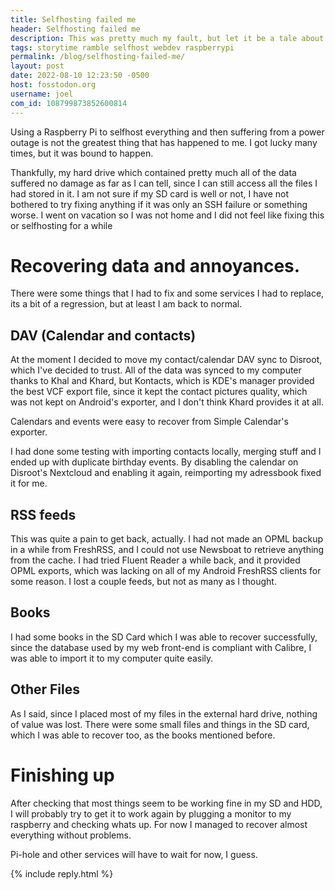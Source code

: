 ```yaml
---
title: Selfhosting failed me
header: Selfhosting failed me
description: This was pretty much my fault, but let it be a tale about how not being cautious about backups could be terrible if you are careless like me
tags: storytime ramble selfhost webdev raspberrypi
permalink: /blog/selfhosting-failed-me/
layout: post
date: 2022-08-10 12:23:50 -0500
host: fosstodon.org
username: joel
com_id: 108799873852600814
---
```


Using a Raspberry Pi to selfhost everything and then suffering from a power outage is not the greatest thing that has happened to me. I got lucky many times, but it was bound to happen.

Thankfully, my hard drive which contained pretty much all of the data suffered no damage as far as I can tell, since I can still access all the files I had stored in it. I am not sure if my SD card is well or not, I have not bothered to try fixing anything if it was only an SSH failure or something worse. I went on vacation so I was not home and I did not feel like fixing this or selfhosting for a while


# Recovering data and annoyances.

There were some things that I had to fix and some services I had to replace, its a bit of a regression, but at least I am back to normal.

## DAV (Calendar and contacts)

At the moment I decided to move my contact/calendar DAV sync to Disroot, which I've decided to trust. All of the data was synced to my computer thanks to Khal and Khard, but Kontacts, which is KDE's manager provided the best VCF export file, since it kept the contact pictures quality, which was not kept on Android's exporter, and I don't think Khard provides it at all.

Calendars and events were easy to recover from Simple Calendar's exporter.

I had done some testing with importing contacts locally, merging stuff and I ended up with duplicate birthday events. By disabling the calendar on Disroot's Nextcloud and enabling it again, reimporting my adressbook fixed it for me.

## RSS feeds

This was quite a pain to get back, actually. I had not made an OPML backup in a while from FreshRSS, and I could not use Newsboat to retrieve anything from the cache. I had tried Fluent Reader a while back, and it provided OPML exports, which was lacking on all of my Android FreshRSS clients for some reason. I lost a couple feeds, but not as many as I thought.

## Books

I had some books in the SD Card which I was able to recover successfully, since the database used by my web front-end is compliant with Calibre, I was able to import it to my computer quite easily.

## Other Files

As I said, since I placed most of my files in the external hard drive, nothing of value was lost. There were some small files and things in the SD card, which I was able to recover too, as the books mentioned before.

# Finishing up

After checking that most things seem to be working fine in my SD and HDD, I will probably try to get it to work again by plugging a monitor to my raspberry and checking whats up. For now I managed to recover almost everything without problems.

Pi-hole and other services will have to wait for now, I guess.

{% include reply.html %}
